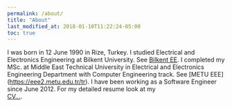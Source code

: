 ```yaml
---
permalink: /about/
title: "About"
last_modified_at: 2018-01-10T11:22:24-05:00
toc: true
---
```


I was born in 12 June 1990 in Rize, Turkey. I studied Electrical and Electronics Engineering at
Bilkent University. See [Bilkent EE](http://www.ee.bilkent.edu.tr/tr/).
I completed my MSc. at Middle East Technical University in Electrical and Electronics Engineering
Department with Computer Engineering track.  See [METU EEE] (https://eee2.metu.edu.tr/tr).
I have been working as a Software Engineer since June 2012. For my detailed resume look at my  
<a href="/cv">CV...</a>. 